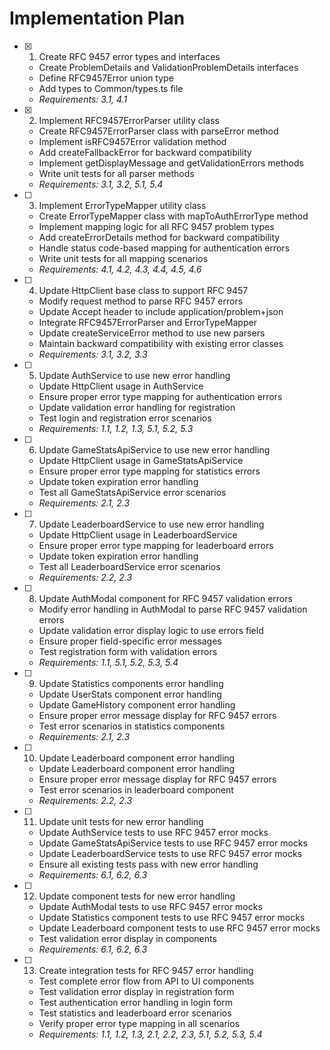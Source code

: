 # Implementation Plan

- [x] 1. Create RFC 9457 error types and interfaces





  - Create ProblemDetails and ValidationProblemDetails interfaces
  - Define RFC9457Error union type
  - Add types to Common/types.ts file
  - _Requirements: 3.1, 4.1_

- [x] 2. Implement RFC9457ErrorParser utility class





  - Create RFC9457ErrorParser class with parseError method
  - Implement isRFC9457Error validation method
  - Add createFallbackError for backward compatibility
  - Implement getDisplayMessage and getValidationErrors methods
  - Write unit tests for all parser methods
  - _Requirements: 3.1, 3.2, 5.1, 5.4_

- [ ] 3. Implement ErrorTypeMapper utility class
  - Create ErrorTypeMapper class with mapToAuthErrorType method
  - Implement mapping logic for all RFC 9457 problem types
  - Add createErrorDetails method for backward compatibility
  - Handle status code-based mapping for authentication errors
  - Write unit tests for all mapping scenarios
  - _Requirements: 4.1, 4.2, 4.3, 4.4, 4.5, 4.6_

- [ ] 4. Update HttpClient base class to support RFC 9457
  - Modify request method to parse RFC 9457 errors
  - Update Accept header to include application/problem+json
  - Integrate RFC9457ErrorParser and ErrorTypeMapper
  - Update createServiceError method to use new parsers
  - Maintain backward compatibility with existing error classes
  - _Requirements: 3.1, 3.2, 3.3_

- [ ] 5. Update AuthService to use new error handling
  - Update HttpClient usage in AuthService
  - Ensure proper error type mapping for authentication errors
  - Update validation error handling for registration
  - Test login and registration error scenarios
  - _Requirements: 1.1, 1.2, 1.3, 5.1, 5.2, 5.3_

- [ ] 6. Update GameStatsApiService to use new error handling
  - Update HttpClient usage in GameStatsApiService
  - Ensure proper error type mapping for statistics errors
  - Update token expiration error handling
  - Test all GameStatsApiService error scenarios
  - _Requirements: 2.1, 2.3_

- [ ] 7. Update LeaderboardService to use new error handling
  - Update HttpClient usage in LeaderboardService
  - Ensure proper error type mapping for leaderboard errors
  - Update token expiration error handling
  - Test all LeaderboardService error scenarios
  - _Requirements: 2.2, 2.3_

- [ ] 8. Update AuthModal component for RFC 9457 validation errors
  - Modify error handling in AuthModal to parse RFC 9457 validation errors
  - Update validation error display logic to use errors field
  - Ensure proper field-specific error messages
  - Test registration form with validation errors
  - _Requirements: 1.1, 5.1, 5.2, 5.3, 5.4_

- [ ] 9. Update Statistics components error handling
  - Update UserStats component error handling
  - Update GameHistory component error handling
  - Ensure proper error message display for RFC 9457 errors
  - Test error scenarios in statistics components
  - _Requirements: 2.1, 2.3_

- [ ] 10. Update Leaderboard component error handling
  - Update Leaderboard component error handling
  - Ensure proper error message display for RFC 9457 errors
  - Test error scenarios in leaderboard component
  - _Requirements: 2.2, 2.3_

- [ ] 11. Update unit tests for new error handling
  - Update AuthService tests to use RFC 9457 error mocks
  - Update GameStatsApiService tests to use RFC 9457 error mocks
  - Update LeaderboardService tests to use RFC 9457 error mocks
  - Ensure all existing tests pass with new error handling
  - _Requirements: 6.1, 6.2, 6.3_

- [ ] 12. Update component tests for new error handling
  - Update AuthModal tests to use RFC 9457 error mocks
  - Update Statistics component tests to use RFC 9457 error mocks
  - Update Leaderboard component tests to use RFC 9457 error mocks
  - Test validation error display in components
  - _Requirements: 6.1, 6.2, 6.3_

- [ ] 13. Create integration tests for RFC 9457 error handling
  - Test complete error flow from API to UI components
  - Test validation error display in registration form
  - Test authentication error handling in login form
  - Test statistics and leaderboard error scenarios
  - Verify proper error type mapping in all scenarios
  - _Requirements: 1.1, 1.2, 1.3, 2.1, 2.2, 2.3, 5.1, 5.2, 5.3, 5.4_